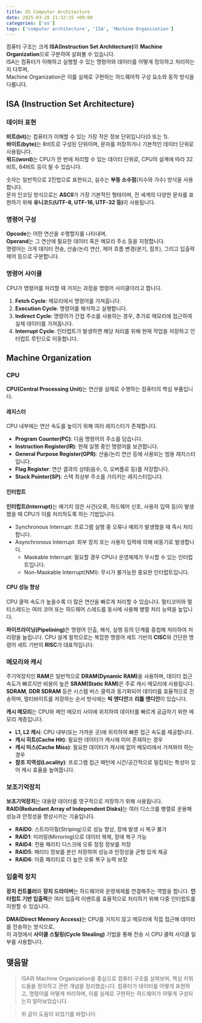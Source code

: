 ```yaml
---
title: OS Computer Architecture
date: 2025-03-28 11:32:15 +09:00
categories: ['os']
tags: ['computer architecture', 'ISA', 'Machine Organization']
---
```



컴퓨터 구조는 크게 <strong>ISA(Instruction Set Architecture)</strong>와 <strong>Machine Organization</strong>으로 구분하여 살펴볼 수 있습니다.  
ISA는 컴퓨터가 이해하고 실행할 수 있는 명령어와 데이터를 어떻게 정의하고 처리하는지 다루며,  
Machine Organization은 이를 실제로 구현하는 하드웨어적 구성 요소와 동작 방식을 다룹니다.

## ISA (Instruction Set Architecture)
### 데이터 표현

<strong>비트(bit)</strong>는 컴퓨터가 이해할 수 있는 가장 작은 정보 단위입니다(0 또는 1).  
<strong>바이트(byte)</strong>는 8비트로 구성된 단위이며, 문자를 저장하거나 기본적인 데이터 단위로 사용됩니다.  
<strong>워드(word)</strong>는 CPU가 한 번에 처리할 수 있는 데이터 단위로, CPU의 설계에 따라 32비트, 64비트 등이 될 수 있습니다.

숫자는 일반적으로 2진법으로 표현되고, 실수는 <strong>부동 소수점</strong>(지수와 가수) 방식을 사용합니다.  
문자 인코딩 방식으로는 <strong>ASCII</strong>가 가장 기본적인 형태이며, 전 세계의 다양한 문자를 표현하기 위해 <strong>유니코드(UTF-8, UTF-16, UTF-32 등)</strong>이 사용됩니다.

### 명령어 구성
<strong>Opcode</strong>는 어떤 연산을 수행할지를 나타내며,  
<strong>Operand</strong>는 그 연산에 필요한 데이터 혹은 메모리 주소 등을 지정합니다.  
명령어는 크게 데이터 전송, 산술/논리 연산, 제어 흐름 변경(분기, 점프), 그리고 입출력 제어 등으로 구분합니다.

### 명령어 사이클
CPU가 명령어를 처리할 때 거치는 과정을 명령어 사이클이라고 합니다.
1. <strong>Fetch Cycle</strong>: 메모리에서 명령어를 가져옵니다.
2. <strong>Execution Cycle</strong>: 명령어를 해석하고 실행합니다.
3. <strong>Indirect Cycle</strong>: 명령어가 간접 주소를 사용하는 경우, 추가로 메모리에 접근하여 실제 데이터를 가져옵니다.
4. <strong>Interrupt Cycle</strong>: 인터럽트가 발생하면 해당 처리를 위해 현재 작업을 저장하고 인터럽트 루틴으로 이동합니다.


## Machine Organization
### CPU
<strong>CPU(Central Processing Unit)</strong>는 연산을 실제로 수행하는 컴퓨터의 핵심 부품입니다.

#### 레지스터
CPU 내부에는 연산 속도를 높이기 위해 여러 레지스터가 존재합니다.

+ <strong>Program Counter(PC)</strong>: 다음 명령어의 주소를 담습니다.
+ <strong>Instruction Register(IR)</strong>: 현재 실행 중인 명령어를 보관합니다.
+ <strong>General Purpose Register(GPR)</strong>: 산술/논리 연산 등에 사용되는 범용 레지스터입니다.
+ <strong>Flag Register</strong>: 연산 결과의 상태(음수, 0, 오버플로 등)를 저장합니다.
+ <strong>Stack Pointer(SP)</strong>: 스택 최상부 주소를 가리키는 레지스터입니다.

#### 인터럽트
<strong>인터럽트(Interrupt)</strong>는 예기치 않은 사건(오류, 하드웨어 신호, 사용자 입력 등)이 발생했을 때 CPU가 이를 처리하도록 하는 기법입니다.

+ Synchronous Interrupt: 프로그램 실행 중 오류나 예외가 발생했을 때 즉시 처리합니다. 
+ Asynchronous Interrupt: 외부 장치 또는 사용자 입력에 의해 비동기로 발생합니다. 
  + Maskable Interrupt: 필요할 경우 CPU나 운영체제가 무시할 수 있는 인터럽트입니다. 
  + Non-Maskable Interrupt(NMI): 무시가 불가능한 중요한 인터럽트입니다.

#### CPU 성능 향상

CPU 클럭 속도가 높을수록 더 많은 연산을 빠르게 처리할 수 있습니다. 멀티코어와 멀티스레드는 여러 코어 또는 하드웨어 스레드를 동시에 사용해 병렬 처리 능력을 높입니다.

<strong>파이프라이닝(Pipelining)</strong>은 명령어 인출, 해석, 실행 등의 단계를 중첩해 처리하여 처리량을 늘립니다.  CPU 설계 철학으로는 복잡한 명령어 세트 기반의 <strong>CISC</strong>와 간단한 명령어 세트 기반의 <strong>RISC</strong>가 대표적입니다.


### 메모리와 캐시

주기억장치인 <strong>RAM</strong>은 일반적으로 <strong>DRAM(Dynamic RAM)</strong>을 사용하며, 데이터 접근 속도가 빠르지만 비용이 높은 <strong>SRAM(Static RAM)</strong>은 주로 캐시 메모리에 사용됩니다.  
<strong>SDRAM</strong>, <strong>DDR SDRAM</strong> 등은 시스템 버스 클럭과 동기화되어 데이터를 효율적으로 전송하며, 멀티바이트를 저장하는 순서 방식에는 <strong>빅 엔디안</strong>과 <strong>리틀 엔디안</strong>이 있습니다.

<strong>캐시 메모리</strong>는 CPU와 메인 메모리 사이에 위치하여 데이터를 빠르게 공급하기 위한 메모리 계층입니다.

+ <strong>L1, L2 캐시</strong>: CPU 내부(또는 가까운 곳)에 위치하여 빠른 접근 속도를 제공합니다.
+ <strong>캐시 히트(Cache Hit)</strong>: 필요한 데이터가 캐시에 이미 존재하는 경우
+ <strong>캐시 미스(Cache Miss)</strong>: 필요한 데이터가 캐시에 없어 메모리에서 가져와야 하는 경우
+ <strong>참조 지역성(Locality)</strong>: 프로그램 접근 패턴에 시간/공간적으로 밀집되는 특성이 있어 캐시 효율을 높여줍니다.


### 보조기억장치
<strong>보조기억장치</strong>는 대용량 데이터를 영구적으로 저장하기 위해 사용됩니다.  
<strong>RAID(Redundant Array of Independent Disks)</strong>는 여러 디스크를 병렬로 운용해 성능과 안정성을 향상시키는 기술입니다.
+ <strong>RAID0</strong>: 스트라이핑(Striping)으로 성능 향상, 장애 발생 시 복구 불가
+ <strong>RAID1</strong>: 미러링(Mirroring)으로 데이터 복제, 장애 복구 가능
+ <strong>RAID4</strong>: 전용 패리티 디스크에 오류 정정 정보를 저장
+ <strong>RAID5</strong>: 패리티 정보를 분산 저장하여 성능과 안정성을 균형 있게 제공
+ <strong>RAID6</strong>: 이중 패리티로 더 높은 오류 복구 능력 보장

### 입출력 장치
<strong>장치 컨트롤러</strong>와 <strong>장치 드라이버</strong>는 하드웨어와 운영체제를 연결해주는 역할을 합니다. <strong>인터럽트 기반 입출력</strong>은 여러 입출력 이벤트를 효율적으로 처리하기 위해 다중 인터럽트를 지원할 수 있습니다.

<strong>DMA(Direct Memory Access)</strong>는 CPU를 거치지 않고 메모리에 직접 접근해 데이터를 전송하는 방식으로,  
이 과정에서 <strong>사이클 스틸링(Cycle Stealing)</strong> 기법을 통해 전송 시 CPU 클럭 사이클 일부를 사용합니다.

## 맺음말
> ISA와 Machine Organization을 중심으로 컴퓨터 구조를 살펴보며, 핵심 키워드들을 정의하고 관련 개념을 정리했습니다. 
> 컴퓨터가 데이터를 어떻게 표현하고, 명령어를 어떻게 처리하며, 이를 실제로 구현하는 하드웨어가 어떻게 구성되는지 알아보았습니다.

> 위 글이 도움이 되었기를 바랍니다.
